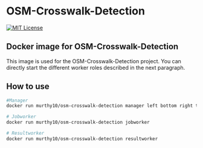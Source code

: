 # OSM-Crosswalk-Detection

[![MIT License](https://img.shields.io/badge/license-MIT-blue.svg)](LICENSE.md)

## Docker image for OSM-Crosswalk-Detection

This image is used for the OSM-Crosswalk-Detection project.
You can directly start the different worker roles described in the next paragraph.

## How to use

```bash
#Manager
docker run murthy10/osm-crosswalk-detection manager left bottom right top

# Jobworker
docker run murthy10/osm-crosswalk-detection jobworker

# Resultworker
docker run murthy10/osm-crosswalk-detection resultworker
```

